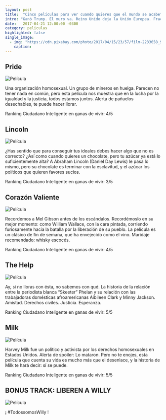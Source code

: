 ```yaml
---
layout: post
title:  "Cinco películas para ver cuando quieres que el mundo se acabe"
intro: "Ganó Trump. El muro va. Reino Unido deja la Unión Europea. Fracasó el referéndum en Colombia. Las razones para deprimirse son muchas, pero hay muchas otras para levantarse. Aquí, las mejores películas para una tarde de autocuidado, y para recordarnos que la esperanza no está perdida."
date:   2017-04-21 12:00:00 -0300
category: peliculas
highlighted: false
single_image:
  - img: "https://cdn.pixabay.com/photo/2017/04/15/23/57/film-2233658_960_720.jpg"
    caption: 
---
```

## Pride
![Película](https://cdn.pixabay.com/photo/2017/06/26/17/54/pride-2444576_960_720.jpg)

Una organización homosexual. Un grupo de mineros en huelga. Parecen no tener nada en común, pero esta película nos muestra que en la lucha por la igualdad y la justicia, todos estamos juntos. Alerta de pañuelos desechables, te puede hacer llorar.

Ranking Ciudadano Inteligente en ganas de vivir: 4/5

## Lincoln
![Película](//upload.wikimedia.org/wikipedia/commons/7/73/Abraham-lincoln-b.jpg)

¿Has sentido que para conseguir tus ideales debes hacer algo que no es correcto? ¿Así como cuando quieres un chocolate, pero tu azúcar ya está lo suficientemente alta? A Abraham Lincoln (Daniel Day Lewis) le pasa lo mismo, pero su chocolate es terminar con la esclavitud, y el azúcar los políticos que quieren favores sucios.

Ranking Ciudadano Inteligente en ganas de vivir: 3/5

## Corazón Valiente
![Película](http://cdn.gq.com.mx/uploads/images/thumbs/201429/corazon_valiente_5014_620x413.jpg)

Recordemos a Mel Gibson antes de los escándalos. Recordémoslo en su mejor momento: como William Wallace, con la cara pintada, corriendo furiosamente hacia la batalla por la liberación de su pueblo. La película es un clásico de fin de semana, que ha envejecido como el vino. Maridaje recomendado: whisky escocés.

Ranking Ciudadano Inteligente en ganas de vivir: 4/5

## The Help
![Película](//cdn.pixabay.com/photo/2016/05/11/19/03/man-1386235_960_720.jpg)

Ay, si no lloras con ésta, no sabemos con qué. La historia de la relación entre la periodista blanca “Skeeter” Phelan y su relación con las trabajadoras domésticas afroamericanas Aibileen Clark y Minny Jackson. Amistad. Derechos civiles. Justicia. Esperanza.

Ranking Ciudadano Inteligente en ganas de vivir: 5/5

## Milk
![Película](//cdn.pixabay.com/photo/2016/06/13/04/40/gay-1453594_960_720.jpg)

Harvey Milk fue un político y activista por los derechos homosexuales en Estados Unidos. Alerta de spoiler: Lo mataron. Pero no te enojes, esta película que cuenta su vida es mucho más que el desenlace, y la historia de Milk te hará decir: sí se puede.

Ranking Ciudadano Inteligente en ganas de vivir: 5/5

## BONUS TRACK: LIBEREN A WILLY
![Película](//cdn.pixabay.com/photo/2014/03/24/17/06/orca-295051_960_720.png)

¡ #TodossomosWilly !
